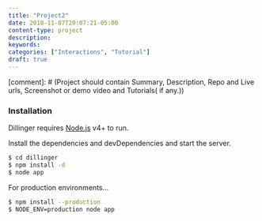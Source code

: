 ```yaml
---
title: "Project2"
date: 2018-11-07T20:07:21-05:00
content-type: project
description:
keywords:
categories: ["Interactions", "Tutorial"]
draft: true
---
```


[comment]: # (Project should contain Summary, Description, Repo and Live urls, Screenshot or demo video and Tutorials( if any.))

### Installation

Dillinger requires [Node.js](https://nodejs.org/) v4+ to run.

Install the dependencies and devDependencies and start the server.

```sh
$ cd dillinger
$ npm install -d
$ node app
```

For production environments...

```sh
$ npm install --production
$ NODE_ENV=production node app
```
